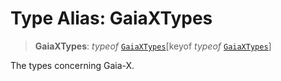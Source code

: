 # Type Alias: GaiaXTypes

> **GaiaXTypes**: *typeof* [`GaiaXTypes`](../variables/GaiaXTypes.md)\[keyof *typeof* [`GaiaXTypes`](../variables/GaiaXTypes.md)\]

The types concerning Gaia-X.

